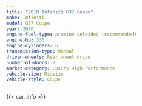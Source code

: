 ```yaml
---
title: "2010 Infiniti G37 Coupe"
make: Infiniti
model: G37 Coupe
year: 2010
engine-fuel-type: premium unleaded (recommended)
engine-hp: 330
engine-cylinders: 6
transmission-type: Manual
driven-wheels: Rear wheel drive
number-of-doors: 2
market-category: Luxury,High-Performance
vehicle-size: Midsize
vehicle-style: Coupe
---
```


{{< car_info >}}
